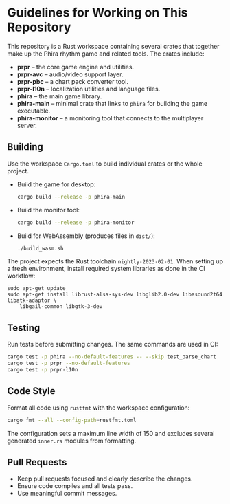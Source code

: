 # Guidelines for Working on This Repository

This repository is a Rust workspace containing several crates that together make up the Phira rhythm game and related tools. The crates include:

- **prpr** – the core game engine and utilities.
- **prpr-avc** – audio/video support layer.
- **prpr-pbc** – a chart pack converter tool.
- **prpr-l10n** – localization utilities and language files.
- **phira** – the main game library.
- **phira-main** – minimal crate that links to `phira` for building the game executable.
- **phira-monitor** – a monitoring tool that connects to the multiplayer server.

## Building

Use the workspace `Cargo.toml` to build individual crates or the whole project.

- Build the game for desktop:
  ```bash
  cargo build --release -p phira-main
  ```
- Build the monitor tool:
  ```bash
  cargo build --release -p phira-monitor
  ```
- Build for WebAssembly (produces files in `dist/`):
  ```bash
  ./build_wasm.sh
  ```

The project expects the Rust toolchain `nightly-2023-02-01`. When setting up a fresh environment, install required system libraries as done in the CI workflow:

```
sudo apt-get update
sudo apt-get install librust-alsa-sys-dev libglib2.0-dev libasound2t64 libatk-adaptor \
    libgail-common libgtk-3-dev
```

## Testing

Run tests before submitting changes. The same commands are used in CI:

```bash
cargo test -p phira --no-default-features -- --skip test_parse_chart
cargo test -p prpr --no-default-features
cargo test -p prpr-l10n
```

## Code Style

Format all code using `rustfmt` with the workspace configuration:

```bash
cargo fmt --all --config-path=rustfmt.toml
```

The configuration sets a maximum line width of 150 and excludes several generated `inner.rs` modules from formatting.

## Pull Requests

- Keep pull requests focused and clearly describe the changes.
- Ensure code compiles and all tests pass.
- Use meaningful commit messages.

